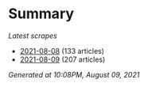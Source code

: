 # Summary
*Latest scrapes*
* [2021-08-08](https://github.com/nuuuwan/news_lk/blob/data/news_lk.2021-08-08.json) (133 articles)
* [2021-08-09](https://github.com/nuuuwan/news_lk/blob/data/news_lk.2021-08-09.json) (207 articles)

*Generated at 10:08PM, August 09, 2021*